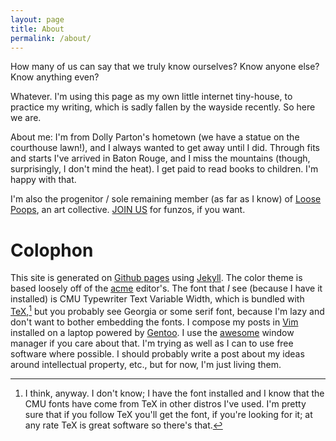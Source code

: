 ```yaml
---
layout: page
title: About
permalink: /about/
---
```


How many of us can say that we truly know ourselves? Know anyone else? Know
anything even?

Whatever. I'm using this page as my own little internet tiny-house, to
practice my writing, which is sadly fallen by the wayside recently. So here we
are.

About me: I'm from Dolly Parton's hometown (we have a statue on the courthouse
lawn!), and I always wanted to get away until I did. Through fits and starts
I've arrived in Baton Rouge, and I miss the mountains (though, surprisingly, I
don't mind the heat). I get paid to read books to children. I'm happy with
that.

I'm also the progenitor / sole remaining member (as far as I know) of [Loose
Poops](https://loosepoops.github.io), an art collective. [JOIN
US](mailto:mahataman2@gmail.com) for funzos, if you want.

# Colophon

This site is generated on [Github pages][] using [Jekyll][].  The color theme
is based loosely off of the [acme][] editor's.  The font that *I* see (because
I have it installed) is CMU Typewriter Text Variable Width, which is bundled
with [TeX][],[^1] but you probably see Georgia or some serif font, because I'm
lazy and don't want to bother embedding the fonts.  I compose my posts in
[Vim][] installed on a laptop powered by [Gentoo][].  I use the [awesome][]
window manager if you care about that.  I'm trying as well as I can to use
free software where possible.  I should probably write a post about my ideas
around intellectual property, etc., but for now, I'm just living them.

[Github pages]: https://pages.github.com
[Jekyll]: https://jekyllrb.com/
[acme]: https://acme.cat-v.org
[TeX]: https://www.tug.org
[Vim]: https://www.vim.org
[Gentoo]: https://gentoo.org
[awesome]: https://awesomewm.org

[^1]: I think, anyway.  I don't know; I have the font installed and I know that the CMU fonts have come from TeX in other distros I've used.  I'm pretty sure that if you follow TeX you'll get the font, if you're looking for it; at any rate TeX is great software so there's that.
